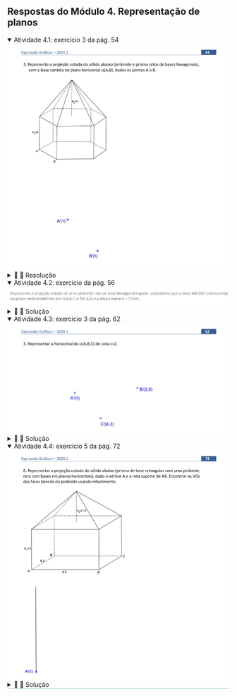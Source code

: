 <link rel="stylesheet" href="../../scripts/style.css">

<h2 id="inicio">Respostas do Módulo 4. Representação de planos</h2> 
  <details open><summary>Atividade 4.1: exercício 3 da pág. 54</summary>
  <img src="../../cotadas/Cotadas_2020_0054.png" />
  <div class="combo"><details class="sub"><summary>&#x1f4cf; &#x1f4d0; Resolução</summary>
		<p>A pirâmide possui base hexagonal e como está contida no plano horizontal, todos os pontos possuem a mesma cota e o hexágono está em Verdadeira Grandeza (VG).</p>
		<ul class="slider">
		  <li>
			   <input type="radio" id="340" name="sl">
			   <label for="340"></label>
			   <img src="54_01_01.png" />
			<figcaption>Desenhar o hexágono em VG, obtendo os pontos <b>C'</b>, <b>D'</b>, <b>E'</b> e <b>F'</b>. Observe que é possível representar dois hexágonos, uma para a direita do segmento <b>A'B'</b> e outro para a esquerda. Vamos escolher a posição para direita, pois tem mais espaço para desenhar. As cotas dos pontos <b>C</b>, <b>D</b>, <b>E</b> e <b>F</b> são iguais à cota do plano, ou seja, <b>1</b>.</figcaption>
		   </li>
		   <li>
			   <input type="radio" id="341" name="sl">
			   <label for="341"></label>
			   <img src="54_01_02.png" />
			 <figcaption>Representar a altura do prisma, observe que a face superior coincide com a inferior, a projeção da segunda face que também é um hexágono regular coincide com a primeira, as arestas: <b>AG</b>, <b>BH</b>, <b>CI</b>, <b>DJ</b>, <b>EK</b> e <b>FL</b> são retas verticais e, portanto sua projeção é um ponto. Os pontos <b>GHIJKL</b> pertencem ao plano horizontal de cota <b>4</b>, portanto sua cota é <b>4</b>.</figcaption>
		   </li>
		   <li>
			   <input type="radio" id="342" name="sl">
			   <label for="342"></label>
			   <img src="54_01_04.png" />
			 <figcaption>Agora representamos a pirâmide apoiada sobre a face <b>GHIJKL</b>, para isso, basta unir esses vértices com o centro do hexágono, obtendo o vértice <b>V</b> de cota <b>7</b>.</figcaption>
		   </li>
		</ul>
		<img src="54_01_00.png" class="fundo" />
	</details></div></details>
	
  <details open><summary>Atividade 4.2: exercício da pág. 56</summary>
  <img src="pagina56extra.png" />
  <div class="combo"><details class="sub"><summary>&#x1f4cf; &#x1f4d0; Solução</summary>
		<p>Exercício similar aos resolvidos na página 56. </p>
		<img src="56_03_00.png" />
		<figcaption>A altura deve ser marcada a partir do traço <b>&alpha;&pi;'</b>, com mesma cota do centro da base <b>O</b>.</figcaption>
	</details></div></details>
	
  <details open><summary>Atividade 4.3: exercício 3 da pág. 62</summary>
  <img src="../../cotadas/Cotadas_2020_0062.png" />
  <div class="combo"><details class="sub"><summary>&#x1f4cf; &#x1f4d0; Solução</summary>
		<p>Basta encontrar dois pontos do plano que possuam cota 2, graduar duas das retas do plano para encontrar esses pontos.</p> 
		<img src="62_01_00.png" />
		<figcaption></figcaption>
	</details></div></details>
			
  <details open style="border-bottom: 1px solid #a2dec0;"><summary>Atividade 4.4: exercício 5 da pág. 72</summary>
  <img src="../../cotadas/Cotadas_2020_0072.png" />
  <div class="combo"><details class="sub"><summary>&#x1f4cf; &#x1f4d0; Solução</summary>
		<img src="72_01_00.png" />
		<figcaption></figcaption>
	</details></div></details>


